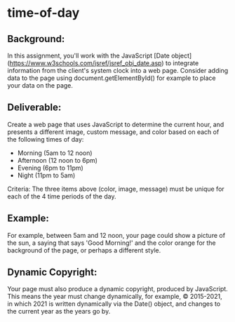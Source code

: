 # time-of-day

## Background:
In this assignment, you'll work with the JavaScript [Date object] (https://www.w3schools.com/jsref/jsref_obj_date.asp) to integrate information from the client's system clock into a web page.  Consider adding data to the page using document.getElementById() for example to place your data on the page.

## Deliverable:
Create a web page that uses JavaScript to determine the current hour, and presents a different image, custom message, and color based on each of the following times of day:

* Morning (5am to 12 noon)
* Afternoon (12 noon to 6pm)
* Evening (6pm to 11pm)
* Night (11pm to 5am)

Criteria: The three items above (color, image, message) must be unique for each of the 4 time periods of the day.

## Example:
For example, between 5am and 12 noon, your page could show a picture of the sun, a saying that says 'Good Morning!' and the color orange for the background of the page, or perhaps a different style.

## Dynamic Copyright:
Your page must also produce a dynamic copyright, produced by JavaScript.  This means the year must change dynamically, for example, © 2015-2021, in which 2021 is written dynamically via the Date() object, and changes to the current year as the years go by.
